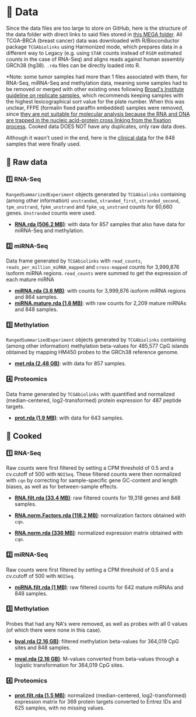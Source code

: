 # :dna: Data

Since the data files are too large to store on GitHub, here is the structure of the data folder with direct links to said files stored in [this MEGA folder](https://mega.nz/folder/Kl8h1LJJ#oactgNw1q3Wwu5qZaLdnkA). All TCGA-BRCA (breast cancer) data was downloaded with R/Bioconductor package `TCGAbiolinks` using Harmonized mode, which prepares data in a different way to Legacy (e.g. using `STAR` counts instead of `RSEM` estimated counts in the case of RNA-Seq) and aligns reads against human assembly GRCh38 (hg38). `.rda` files can be directly loaded into R.

*Note: some tumor samples had more than 1 files associated with them, for RNA-Seq, miRNA-Seq and methylation data, meaning some samples had to be removed or merged with other existing ones following [Broad's Institute guideline on replicate samples](https://gdac.broadinstitute.org/runs/gdc/report_2017_08_02/TCGA-LGG_Replicate_Samples.html), which recommends keeping samples with the highest lexicographical sort value for the plate number. When this was unclear, FFPE (formalin fixed paraffin embedded) samples were removed, since [they are not suitable for molecular analysis because the RNA and DNA are trapped in the nucleic acid-protein cross linking from the fixation process](https://gdac.broadinstitute.org/runs/stddata__2014_04_16/samples_report/FFPE_Cases.html). Cooked data DOES NOT have any duplicates, only raw data does.

Although it wasn't used in the end, here is the [clinical data](https://mega.nz/file/v1kRAJrY#iuQLEVNJdpAYbpf3vkNWYPJemNf0eJ2_n_jzQY2TGrU) for the 848 samples that were finally used.

## 🥩 Raw data

### :one: RNA-Seq

`RangedSummarizedExperiment` objects generated by `TCGAbiolinks` containing (among other information) `unstranded`, `stranded_first`, `stranded_second`, `tpm_unstrand`, `fpkm_unstrand` and `fpkm_uq_unstrand` counts for 60,660 genes. `Unstranded` counts were used.

- **[RNA.rda (506.2 MB)](https://mega.nz/file/6lsX0QyQ#BhxdMgi1FXMRclh0uA23dLlLp96E-EVcfCO8SAa2U_A)**: with data for 857 samples that also have data for miRNA-Seq and methylation.

### :two: miRNA-Seq

Data frame generated by `TCGAbiolinks` with `read_counts`, `reads_per_million_miRNA_mapped` and `cross-mapped` counts for 3,999,876 isoform miRNA regions. `read_counts` were summed to get the expression of each mature miRNA

- **[miRNA.rda (3.6 MB)](https://mega.nz/file/ms0XiagK#_qetGXK7kRTigXOpM8FTqQ4UVTTDUmdk_p63cIReueE)**: with counts for 3,999,876 isoform miRNA regions and 864 samples.
- **[miRNA.mature.rda (1.6 MB)](https://mega.nz/file/P88jGYZa#lCXkIbuP4Q0rtufJ3dSYCWQHUdLwJlyOoe-TKEAai2o)**: with raw counts for 2,209 mature miRNAs and 848 samples.

### :three: Methylation

`RangedSummarizedExperiment` objects generated by `TCGAbiolinks` containing (among other information) methylation beta-values for 485,577 CpG islands obtained by mapping HM450 probes to the GRCh38 reference genome.

- **[met.rda (2.48 GB)](https://mega.nz/file/C0N3TaRb#CJmugJQ6-4OeKDhRXG4qxlubuvepJ7Nt1eYRtXSHED8)**: with data for 857 samples.

### :four: Proteomics

Data frame generated by `TCGAbiolinks` with quantified and normalized (median-centered, log2-transformed) protein expression for 487 peptide targets.

- **[prot.rda (1.9 MB)](https://mega.nz/file/78d2yTJZ#JwJG9bAUJ_Uo2WPRfWH2wiK4gy0KZ1TdhdMDdk8TqrY)**: with data for 643 samples.

## 🍖 Cooked

### :one: RNA-Seq

Raw counts were first filtered by setting a CPM threshold of 0.5 and a cv.cutoff of 500 with `NOISeq`. These filtered counts were then normalized with `cqn` by correcting for sample-specific gene GC-content and length biases, as well as for between-sample effects.

- **[RNA.filt.rda (33.4 MB)](https://mega.nz/file/PtFmkboQ#mmNkYK8LpzJpamnlvIxal_0_CLUHJKlH1LLK7TbuCGU)**: raw filtered counts for 19,318 genes and 848 samples.

- **[RNA.norm.Factors.rda (118.2 MB)](https://mega.nz/file/escgiK6Z#ywORrp2BQexBd970EYTSkunqTrHNCgzQWp-g05k7TCo)**: normalization factors obtained with `cqn`. 

- **[RNA.norm.rda (336 MB)](https://mega.nz/file/etFylLYJ#u3JQaeOXBRphTSrswevixvOu5x9rDYpDcqKpGpjXD9o)**: normalized expression matrix obtained with `cqn`. 

### :two: miRNA-Seq

Raw counts were first filtered by setting a CPM threshold of 0.5 and a cv.cutoff of 500 with `NOISeq`.

- **[miRNA.filt.rda (1 MB)](https://mega.nz/file/zpMHWSDJ#etCQsbkIapyNvCmH2oM0pbX__btqzaVsGNJiIFMdMnU)**: raw filtered counts for 642 mature miRNAs and 848 samples.

### :three: Methylation

Probes that had any NA's were removed, as well as probes with all 0 values (of which there were none in this case). 

- **[bval.rda (2.16 GB)](https://mega.nz/file/rp8lDZoK#RJjGWpAnoD-JTHuQwfxWwiD5IeMcgSjbWNuP5pRMh6c)**: filtered methylation beta-values for 364,019 CpG sites and 848 samples.

- **[mval.rda (2.16 GB)](https://mega.nz/file/ToUDHYjL#IXjaW6CwRgy37OOo77kCp1rSq_IC4TeaxkqrrbAyQ2k)**: M-values converted from beta-values through a logistic transformation for 364,019 CpG sites.

### :four: Proteomics

- **[prot.filt.rda (1.5 MB)](https://mega.nz/file/ntsWjLAT#wfDDHQnmI0PKFM1emImYdM3vCMikKGIy9_vGp66auRc)**: normalized (median-centered, log2-transformed) expression matrix for 369 protein targets converted to Entrez IDs and 625 samples, with no missing values.
